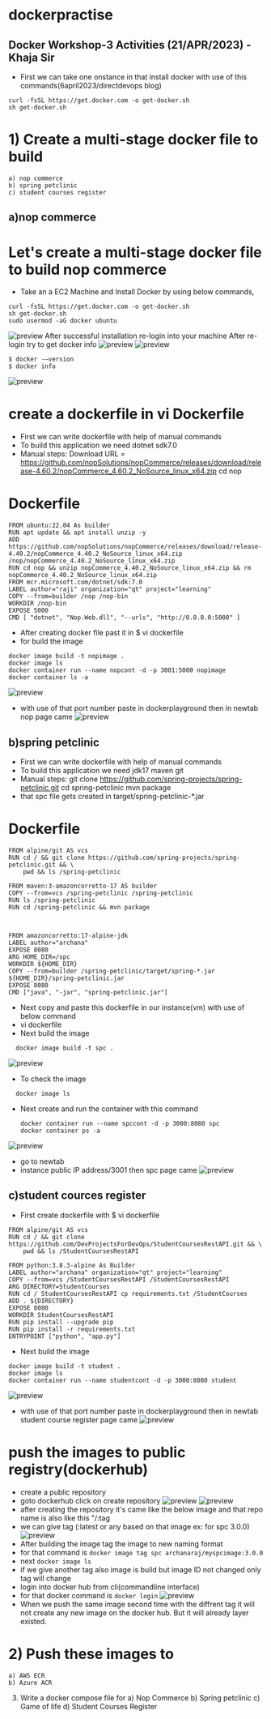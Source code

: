 # dockerpractise
Docker Workshop-3 Activities (21/APR/2023) - Khaja Sir   
------------------------------------------------------------------------
* First we can take one onstance in that install docker with use of this commands(6april2023/directdevops blog)
```
curl -fsSL https://get.docker.com -o get-docker.sh
sh get-docker.sh
```
# 1) Create a multi-stage docker file to build  
    a) nop commerce  
    b) spring petclinic
    c) student courses register
## a)nop commerce

# Let's create a multi-stage docker file to build nop commerce
 * Take an a EC2 Machine and Install Docker by using below commands,
  ```
  curl -fsSL https://get.docker.com -o get-docker.sh
  sh get-docker.sh
  sudo usermod -aG docker ubuntu
  ```
  ![preview](./ms-images/ig1.png)
  After successful installation re-login into your machine
  After re-login try to get docker info
  ![preview](./ms-images/ig2.png)
  ![preview](./ms-images/ig3.png)
  
  ```
  $ docker -—version
  $ docker info
  ```
  ![preview](./ms-images/img8.png)
#  create a dockerfile in vi Dockerfile

* First we can write dockerfile with help of manual commands
* To build this application we need
    dotnet sdk7.0
* Manual steps:
  Download URL = https://github.com/nopSolutions/nopCommerce/releases/download/release-4.60.2/nopCommerce_4.60.2_NoSource_linux_x64.zip
  cd nop 

# Dockerfile
```
FROM ubuntu:22.04 As builder
RUN apt update && apt install unzip -y
ADD https://github.com/nopSolutions/nopCommerce/releases/download/release-4.40.2/nopCommerce_4.40.2_NoSource_linux_x64.zip /nop/nopCommerce_4.40.2_NoSource_linux_x64.zip
RUN cd nop && unzip nopCommerce_4.40.2_NoSource_linux_x64.zip && rm nopCommerce_4.40.2_NoSource_linux_x64.zip
FROM mcr.microsoft.com/dotnet/sdk:7.0
LABEL author="raji" organization="qt" project="learning"
COPY --from=builder /nop /nop-bin
WORKDIR /nop-bin
EXPOSE 5000
CMD [ "dotnet", "Nop.Web.dll", "--urls", "http://0.0.0.0:5000" ]

```
* After creating docker file past it in $ vi dockerfile
* for build the image
```
docker image build -t nopimage .
docker image ls
docker container run --name nopcont -d -p 3001:5000 nopimage
docker container ls -a

```
![preview](./ms-images/img4.png)
* with use of that port number paste in dockerplayground then in newtab nop page came
![preview](./ms-images/img5.png)


## b)spring petclinic
* First we can write dockerfile with help of manual commands
* To build this application we need
    jdk17
    maven
    git
* Manual steps:
  git clone https://github.com/spring-projects/spring-petclinic.git
  cd spring-petclinic 
  mvn package
* that spc file gets created in target/spring-petclinic-*.jar

# Dockerfile
```
FROM alpine/git AS vcs
RUN cd / && git clone https://github.com/spring-projects/spring-petclinic.git && \
    pwd && ls /spring-petclinic

FROM maven:3-amazoncorretto-17 AS builder
COPY --from=vcs /spring-petclinic /spring-petclinic
RUN ls /spring-petclinic 
RUN cd /spring-petclinic && mvn package



FROM amazoncorretto:17-alpine-jdk
LABEL author="archana"
EXPOSE 8080
ARG HOME_DIR=/spc
WORKDIR ${HOME_DIR}
COPY --from=builder /spring-petclinic/target/spring-*.jar ${HOME_DIR}/spring-petclinic.jar
EXPOSE 8080
CMD ["java", "-jar", "spring-petclinic.jar"]
```
* Next copy and paste this dockerfile in our instance(vm) with use of below command
* vi dockerfile
* Next build the image
 ```
   docker image build -t spc .
 ```
![preview](./ms-images/img1.png)
* To check the image
```
  docker image ls
```
* Next create and run the container with this command
  ```
  docker container run --name spccont -d -p 3000:8080 spc
  docker container ps -a
  ```   
![preview](./ms-images/img2.png)
* go to newtab 
* instance public IP address/3001 then spc page came
![preview](./ms-images/img3.png)

## c)student cources register

* First create dockerfile with $ vi dockerfile
```
FROM alpine/git AS vcs
RUN cd / && git clone https://github.com/DevProjectsForDevOps/StudentCoursesRestAPI.git && \
    pwd && ls /StudentCoursesRestAPI

FROM python:3.8.3-alpine As Builder
LABEL author="archana" organization="qt" project="learning"
COPY --from=vcs /StudentCoursesRestAPI /StudentCoursesRestAPI
ARG DIRECTORY=StudentCourses
RUN cd / StudentCoursesRestAPI cp requirements.txt /StudentCourses
ADD . ${DIRECTORY}
EXPOSE 8080
WORKDIR StudentCoursesRestAPI
RUN pip install --upgrade pip
RUN pip install -r requirements.txt
ENTRYPOINT ["python", "app.py"]

```
* Next build the image
```
docker image build -t student .
docker image ls
docker container run --name studentcont -d -p 3000:8080 student
```
![preview](./ms-images/img6.png)
* with use of that port number paste in dockerplayground then in newtab student course register page came
![preview](./ms-images/img7.png)

# push the images to public registry(dockerhub)
* create a public repository
* goto dockerhub click on create repository
![preview](./ms-images/img11.png)
![preview](./ms-images/img12.png)
* after creating the repository it's came like the below image and that repo name is also like this "<username>/<repositoryname>:tag
* we can give tag (:latest or any based on that image ex: for spc 3.0.0)
![preview](./ms-images/img13.png)
* After building the image tag the image to new naming format
* for that command is ``docker image tag spc archanaraj/myspcimage:3.0.0``
* next ``docker image ls``
* if we give another tag also image is build but image ID not changed only tag will change
* login into docker hub from cli(commandline interface)
* for that docker command is ``docker login``
![preview](./ms-images/img9.png)
* When we push the same image second time with the diffrent tag it will not create any new image on the docker hub. But it will already layer existed.




# 2) Push these images to  
    a) AWS ECR
    b) Azure ACR


3) Write a docker compose file for
    a) Nop Commerce
    b) Spring petclinic
    c) Game of life
    d) Student Courses Register

